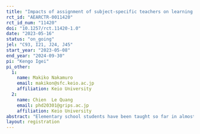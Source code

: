 ```yaml
---
title: "Impacts of assignment of subject-specific teachers on learning outcomes in elementary schools "
rct_id: "AEARCTR-0011420"
rct_id_num: "11420"
doi: "10.1257/rct.11420-1.0"
date: "2023-05-16"
status: "on_going"
jel: "C93, I21, J24, J45"
start_year: "2023-05-08"
end_year: "2024-09-30"
pi: "Kengo Igei"
pi_other:
  1:
    name: Makiko Nakamuro
    email: makikon@sfc.keio.ac.jp
    affiliation: Keio University
  2:
    name: Chien  Le Quang
    email: phd20301@grips.ac.jp
    affiliation: Keio University
abstract: "Elementary school students have been taught so far in almost all subjects by a single teacher under class-based teacher assignments. Recently, the introduction of subject-based teacher assignments is widely discussed for the purpose of in-depth instruction by teachers with expertise in subject and reduction of teacher workload in Japan. Theoretically, the comparative advantage of subject-based teacher assignments is considered to increase educational effectiveness. Previous empirical studies, however, showed non-significant or adverse effects on learning outcomes. Thus, the impacts of subject-based teacher assignments remain unclear. This study, with the cooperation of a board of education of a prefecture in Japan, attempts to examine assignment of new part-time teachers specialized in math and science on learning outcomes in elementary schools, using a randomized control trial."
layout: registration
---
```


